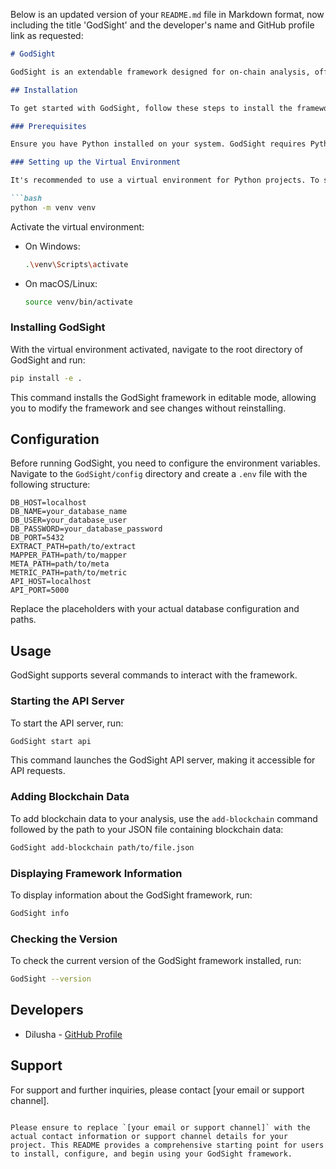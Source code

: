 Below is an updated version of your `README.md` file in Markdown format, now including the title 'GodSight' and the developer's name and GitHub profile link as requested:

```markdown
# GodSight

GodSight is an extendable framework designed for on-chain analysis, offering a range of tools and functionalities to streamline the analysis of blockchain data.

## Installation

To get started with GodSight, follow these steps to install the framework on your system.

### Prerequisites

Ensure you have Python installed on your system. GodSight requires Python 3.10 or newer.

### Setting up the Virtual Environment

It's recommended to use a virtual environment for Python projects. To set up a virtual environment in the project directory, run:

```bash
python -m venv venv
```

Activate the virtual environment:

- On Windows:
    ```bash
    .\venv\Scripts\activate
    ```

- On macOS/Linux:
    ```bash
    source venv/bin/activate
    ```

### Installing GodSight

With the virtual environment activated, navigate to the root directory of GodSight and run:

```bash
pip install -e .
```

This command installs the GodSight framework in editable mode, allowing you to modify the framework and see changes without reinstalling.

## Configuration

Before running GodSight, you need to configure the environment variables. Navigate to the `GodSight/config` directory and create a `.env` file with the following structure:

```plaintext
DB_HOST=localhost
DB_NAME=your_database_name
DB_USER=your_database_user
DB_PASSWORD=your_database_password
DB_PORT=5432
EXTRACT_PATH=path/to/extract
MAPPER_PATH=path/to/mapper
META_PATH=path/to/meta
METRIC_PATH=path/to/metric
API_HOST=localhost
API_PORT=5000
```

Replace the placeholders with your actual database configuration and paths.

## Usage

GodSight supports several commands to interact with the framework.

### Starting the API Server

To start the API server, run:

```bash
GodSight start api
```

This command launches the GodSight API server, making it accessible for API requests.

### Adding Blockchain Data

To add blockchain data to your analysis, use the `add-blockchain` command followed by the path to your JSON file containing blockchain data:

```bash
GodSight add-blockchain path/to/file.json
```

### Displaying Framework Information

To display information about the GodSight framework, run:

```bash
GodSight info
```

### Checking the Version

To check the current version of the GodSight framework installed, run:

```bash
GodSight --version
```

## Developers

- Dilusha - [GitHub Profile](https://github.com/Dilusha-Madushan)

## Support

For support and further inquiries, please contact [your email or support channel].
```

Please ensure to replace `[your email or support channel]` with the actual contact information or support channel details for your project. This README provides a comprehensive starting point for users to install, configure, and begin using your GodSight framework.